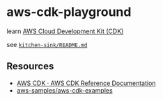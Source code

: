 # aws-cdk-playground

learn [AWS Cloud Development Kit (CDK)](https://docs.aws.amazon.com/cdk/latest/guide/home.html)

see [`kitchen-sink/README.md`](kitchen-sink/README.md)

## Resources

* [AWS CDK · AWS CDK Reference Documentation](https://docs.aws.amazon.com/cdk/api/latest/)
* [aws-samples/aws-cdk-examples](https://github.com/aws-samples/aws-cdk-examples)